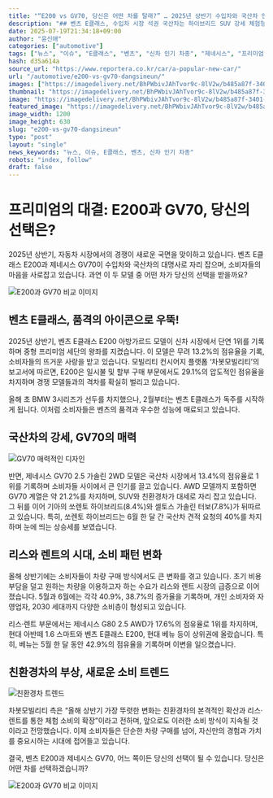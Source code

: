 ```yaml
---
title: "“E200 vs GV70, 당신은 어떤 차를 탈래?” … 2025년 상반기 수입차와 국산차 인기 순위 대격돌!"
description: "## 벤츠 E클래스, 수입차 시장 석권 국산차는 하이브리드 SUV 강세 체험형 소비 확대, 리스·렌트 급증 ..."
date: 2025-07-19T21:34:18+09:00
author: "윤신애"
categories: ["automotive"]
tags: ["뉴스", "이슈", "E클래스", "벤츠", "신차 인기 차종", "제네시스", "프리미엄 세단", "친환경 SUV"]
hash: d35a614a
source_url: "https://www.reportera.co.kr/car/a-popular-new-car/"
url: "/automotive/e200-vs-gv70-dangsineun/"
images: ["https://imagedelivery.net/BhPWbivJAhTvor9c-8lV2w/b485a87f-3401-4960-b413-78a7906db100/public", "https://imagedelivery.net/BhPWbivJAhTvor9c-8lV2w/dc69bb94-9ee4-4f9e-b816-652d361c9b00/public", "https://imagedelivery.net/BhPWbivJAhTvor9c-8lV2w/aa274271-3612-47d3-4c57-13686cf2bf00/public", "https://imagedelivery.net/BhPWbivJAhTvor9c-8lV2w/b991c371-1a09-4079-acb3-6141a76c7f00/public"]
thumbnail: "https://imagedelivery.net/BhPWbivJAhTvor9c-8lV2w/b485a87f-3401-4960-b413-78a7906db100/public"
image: "https://imagedelivery.net/BhPWbivJAhTvor9c-8lV2w/b485a87f-3401-4960-b413-78a7906db100/public"
featured_image: "https://imagedelivery.net/BhPWbivJAhTvor9c-8lV2w/b485a87f-3401-4960-b413-78a7906db100/public"
image_width: 1200
image_height: 630
slug: "e200-vs-gv70-dangsineun"
type: "post"
layout: "single"
news_keywords: "뉴스, 이슈, E클래스, 벤츠, 신차 인기 차종"
robots: "index, follow"
draft: false
---
```


# 프리미엄의 대결: E200과 GV70, 당신의 선택은?

2025년 상반기, 자동차 시장에서의 경쟁이 새로운 국면을 맞이하고 있습니다. 벤츠 E클래스 E200과 제네시스 GV70이 수입차와 국산차의 대명사로 자리 잡으며, 소비자들의 마음을 사로잡고 있습니다. 과연 이 두 모델 중 어떤 차가 당신의 선택을 받을까요?


![E200과 GV70 비교 이미지](https://imagedelivery.net/BhPWbivJAhTvor9c-8lV2w/b485a87f-3401-4960-b413-78a7906db100/public)


## 벤츠 E클래스, 품격의 아이콘으로 우뚝!

2025년 상반기, 벤츠 E클래스 E200 아방가르드 모델이 신차 시장에서 단연 1위를 기록하며 중형 프리미엄 세단의 왕좌를 지켰습니다. 이 모델은 무려 13.2%의 점유율을 기록, 소비자들의 뜨거운 사랑을 받고 있습니다. 모빌리티 컨시어지 플랫폼 ‘차봇모빌리티’의 보고서에 따르면, E200은 일시불 및 할부 구매 부문에서도 29.1%의 압도적인 점유율을 차지하며 경쟁 모델들과의 격차를 확실히 벌리고 있습니다.

올해 초 BMW 3시리즈가 선두를 차지했으나, 2월부터는 벤츠 E클래스가 독주를 시작하게 됩니다. 이처럼 소비자들은 벤츠의 품격과 우수한 성능에 매료되고 있습니다.

## 국산차의 강세, GV70의 매력


![GV70 매력적인 디자인](https://imagedelivery.net/BhPWbivJAhTvor9c-8lV2w/aa274271-3612-47d3-4c57-13686cf2bf00/public)


반면, 제네시스 GV70 2.5 가솔린 2WD 모델은 국산차 시장에서 13.4%의 점유율로 1위를 기록하며 소비자들 사이에서 큰 인기를 끌고 있습니다. AWD 모델까지 포함하면 GV70 계열은 약 21.2%를 차지하며, SUV와 친환경차가 대세로 자리 잡고 있습니다. 그 뒤를 이어 기아의 쏘렌토 하이브리드(8.4%)와 셀토스 가솔린 터보(7.8%)가 뒤따르고 있습니다. 특히, 쏘렌토 하이브리드는 6월 한 달 간 국산차 견적 요청의 40%를 차지하며 눈에 띄는 상승세를 보였습니다.

## 리스와 렌트의 시대, 소비 패턴 변화

올해 상반기에는 소비자들이 차량 구매 방식에서도 큰 변화를 겪고 있습니다. 초기 비용 부담을 덜고 원하는 차량을 이용하고자 하는 수요가 리스와 렌트 시장의 급증으로 이어졌습니다. 5월과 6월에는 각각 40.9%, 38.7%의 증가율을 기록하며, 개인 소비자와 자영업자, 2030 세대까지 다양한 소비층이 형성되고 있습니다.

리스·렌트 부문에서는 제네시스 G80 2.5 AWD가 17.6%의 점유율로 1위를 차지하며, 현대 아반떼 1.6 스마트와 벤츠 E클래스 E200, 현대 베뉴 등이 상위권에 올랐습니다. 특히, 베뉴는 5월 한 달 동안 42.9%의 점유율을 기록하며 이변을 일으켰습니다.

## 친환경차의 부상, 새로운 소비 트렌드


![친환경차 트렌드](https://imagedelivery.net/BhPWbivJAhTvor9c-8lV2w/dc69bb94-9ee4-4f9e-b816-652d361c9b00/public)


차봇모빌리티 측은 “올해 상반기 가장 뚜렷한 변화는 친환경차의 본격적인 확산과 리스·렌트를 통한 체험 소비의 확장”이라고 전하며, 앞으로도 이러한 소비 방식이 지속될 것이라고 전망했습니다. 이제 소비자들은 단순한 차량 구매를 넘어, 자신만의 경험과 가치를 중요시하는 시대에 접어들고 있습니다.

결국, 벤츠 E200과 제네시스 GV70, 어느 쪽이든 당신의 선택이 될 수 있습니다. 당신은 어떤 차를 선택하겠습니까?


![E200과 GV70 비교 이미지](https://imagedelivery.net/BhPWbivJAhTvor9c-8lV2w/b991c371-1a09-4079-acb3-6141a76c7f00/public)

